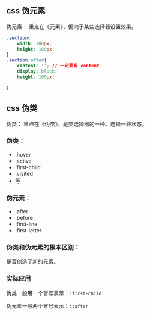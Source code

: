 ## css 伪元素

伪元素： 重点在《元素》，偏向于某些选择器设置效果。
```css
.section{
	width: 100px;
	height: 100px;
}
.section:after{
	content: ''; // 一定要有 content
	display: block;
	height: 100px;

}
```

## css 伪类

伪类： 重点在《伪类》，是类选择器的一种。选择一种状态。

### 伪类：

- :hover
- :active
- :first-child
- :visited
- 等

### 伪元素：

- :after
- :before
- :first-line
- :first-letter

### 伪类和伪元素的根本区别：

是否创造了新的元素。

### 实际应用

伪类一般用一个冒号表示：`:first-child`

伪元素一般两个冒号表示：`::after`